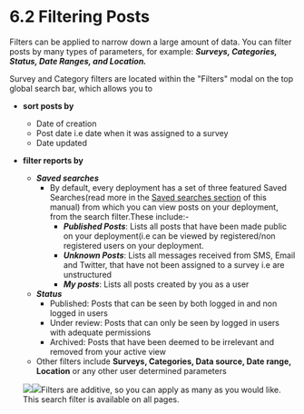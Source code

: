 # 6.2 Filtering Posts

Filters can be applied to narrow down a large amount of data. You can filter posts by many types of parameters, for example: _**Surveys, Categories, Status, Date Ranges, and Location.**_

Survey and Category filters are located within the "Filters" modal on the top global search bar, which allows you to

* **sort posts by**
  * Date of creation
  * Post date i.e date when it was assigned to a survey
  * Date updated
*   **filter reports by**

    * _**Saved searches**_
      * By default, every deployment has a set of three featured Saved Searches(read more in the [Saved searches section](../7.-analysing-data-on-your-deployment/7.1-saved-searches.md) of this manual) from which you can view posts on your deployment, from the search filter.These include:-
        * _**Published Posts**_: Lists all posts that have been made public on your deployment(i.e can be viewed by registered/non registered users on your deployment.
        * _**Unknown Posts**_: Lists all messages received from SMS, Email and Twitter, that have not been assigned to a survey i.e are unstructured
        * _**My posts**_: Lists all posts created by you as a user
    * _**Status**_
      * Published: Posts that can be seen by both logged in and non logged in users
      * Under review: Posts that can only be seen by logged in users with adequate permissions
      * Archived: Posts that have been deemed to be irrelevant and removed from your active view
    * Other filters include **Surveys, Categories, Data source, Date range, Location** or any other user determined parameters

    ![](../.gitbook/assets/Filter\_pane.png)![](../.gitbook/assets/Search\_filter.png)Filters are additive, so you can apply as many as you would like. This search filter is available on all pages.
